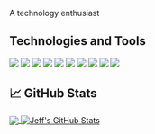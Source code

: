 A technology enthusiast

## Technologies and Tools

![](https://img.shields.io/badge/code-JavaScript-blue?logo=javascript)
![](https://img.shields.io/badge/framework-NodeJS-blue?logo=nodedotjs)
![](https://img.shields.io/badge/os-linux-blue?logo=linux)
![](https://img.shields.io/badge/shell-bash-blue?logo=gnubash)
![](https://img.shields.io/badge/editor-vscode-blue?logo=visualstudiocode)
![](https://img.shields.io/badge/cloud-amazon%20AWS-blue?logo=amazon)
![](https://img.shields.io/badge/database-PostgreSQL-blue?logo=postgresql)
![](https://img.shields.io/badge/database-MariaDB-blue?logo=mariadb)
![](https://img.shields.io/badge/tools-Docker-blue?logo=docker)
![](https://img.shields.io/badge/Config_Management-Salt_Project-informational?style=flat&logo=saltproject&color=0091da)

## &#x1f4c8; GitHub Stats

<a href="https://github.com/chrean/chrean">
  <img align="center" src="https://github-readme-stats.vercel.app/api/top-langs/?username=chrean&hide=html&&theme=tokyonight&langs_count=3" />
</a>
<a href="https://github.com/jeff350/jeff350">
  <img align="center" src="https://github-readme-stats.vercel.app/api?username=chrean&show_icons=true&line_height=27&count_private=true&theme=tokyonight" alt="Jeff's GitHub Stats" />
</a>
